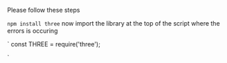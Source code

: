 Please follow these steps

`
npm install three
`
now import the library at the top of the script where the errors is occuring

`
const THREE = require('three');

`